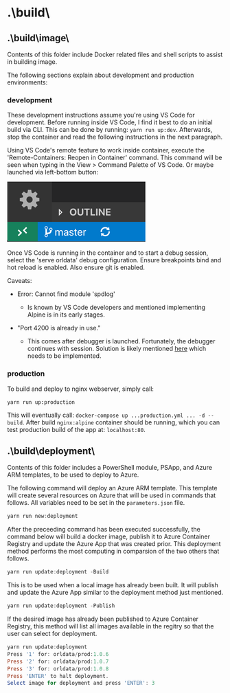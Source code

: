 # .\build\

## .\build\image\

Contents of this folder include Docker related files and shell scripts to assist in building image.

The following sections explain about development and production environments:

### development

These development instructions assume you're using VS Code for development. Before running inside VS Code, I find it best to do an initial build via CLI. This can be done by running: `yarn run up:dev`. Afterwards, stop the container and read the following instructions in the next paragraph.

Using VS Code's remote feature to work inside container, execute the 'Remote-Containers: Reopen in Container' command. This command will be seen when typing in the View > Command Palette of VS Code. Or maybe launched via left-bottom button:

![Open Remote Window](resources/development/vscode-remote-dev-status-bar.png)

Once VS Code is running in the container and to start a debug session, select the 'serve orldata' debug configuration. Ensure breakpoints bind and hot
reload is enabled. Also ensure git is enabled.

Caveats:

- Error: Cannot find module 'spdlog'
  - Is known by VS Code developers and mentioned implementing Alpine is in its early stages.

- "Port 4200 is already in use."
  - This comes after debugger is launched. Fortunately, the debugger continues with session. Solution is likely mentioned [here](https://code.visualstudio.com/docs/remote/containers#_creating-a-devcontainerjson-file) which needs to be implemented.

### production

To build and deploy to nginx webserver, simply call:

```shell
yarn run up:production
```

This will eventually call: `docker-compose up ...production.yml ... -d --build`. After build `nginx:alpine` container should be running, which you can test production build of the app at: `localhost:80`.

## .\build\deployment\

Contents of this folder includes a PowerShell module, PSApp, and Azure ARM templates, to be used to deploy to Azure.

The following command will deploy an Azure ARM template. This template will create several resources on Azure that will be used in commands that follows. All variables need to be set in the `parameters.json` file.

```powershell
yarn run new:deployment
```

After the preceeding command has been executed successfully, the command below will build a docker image, publish it to Azure Container Registry and update the Azure App that was created prior. This deployment method performs the most computing in comparsion of the two others that follows.

```powershell
yarn run update:deployment -Build
```

This is to be used when a local image has already been built. It will publish and update the Azure App similar to the deployment method just mentioned.

```powershell
yarn run update:deployment -Publish
```

If the desired image has already been published to Azure Container Registry, this method will list all images available in the regitry so that the user can select for deployment.

```powershell
yarn run update:deployment
Press '1' for: orldata/prod:1.0.6
Press '2' for: orldata/prod:1.0.7
Press '3' for: orldata/prod:1.0.8
Press 'ENTER' to halt deployment.
Select image for deployment and press 'ENTER': 3
```
